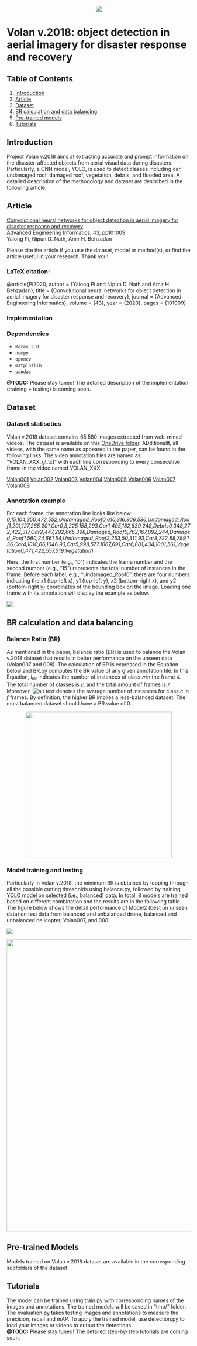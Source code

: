 
<p align="center">
<img src="https://github.com/piyalong/volan-yolo/blob/master/Examples/ezgif-3-75d32102d9c6.gif">
</p>

# Volan v.2018: object detection in aerial imagery for disaster response and recovery



## **Table of Contents**
1. [Introduction](#introduction)
2. [Article](#article)
3. [Dataset](#dataset)
4. [BR calculation and data balancing](#br-calculation-and-data-balancing)
4. [Pre-trained models](#pre-trained-models)
5. [Tutorials](#tutorials)

## **Introduction**


Project Volan v.2018 aims at extracting accurate and prompt information on the disaster-affected objects from aerial visual data during disasters. Particularly, a CNN model, YOLO, is used to detect classes including car, undamaged roof, damaged roof, vegetation, debris, and flooded area. A detailed description of the methodology and dataset are described in the following article.

## Article

[Convolutional neural networks for object detection in aerial imagery for disaster response and recovery](https://www.sciencedirect.com/science/article/pii/S1474034619305828)
\
Advanced Engineering Informatics, 43, pp101009\
Yalong Pi, Nipun D. Nath, Amir H. Behzadan


Please cite the article if you use the dataset, model or method(s), or find the article useful in your research. Thank you!

### LaTeX citation:

@article{Pi2020,
    author  = {Yalong Pi and Nipun D. Nath and Amir H. Behzadan},
    title   = {Convolutional neural networks for object detection in aerial imagery for disaster response and recovery},
    journal = {Advanced Engineering Informatics},
    volume  = {43},
    year    = {2020},
    pages   = {101009}


### **Implementation**

### Dependencies
- `Keras 2.0`
- `numpy`
- `opencv`
- `matplotlib`
- `pandas`

**@TODO:** Please stay tuned! The detailed description of the implementation (training + testing) is coming soon.

## **Dataset**

### Dataset statisctics


Volan v.2018 dataset contains 65,580 images extracted from web-mined videos. The dataset is available on this [OneDrive folder](https://o365coloradoedu-my.sharepoint.com/:f:/g/personal/ambe3060_colorado_edu/EsiLaSYkGdNHoFcBRx9agQUByGehkQTnz8BxAGVirKEmcg?e=h8dr5S). ADditionallt, all videos, with the same name as appeared in the paper, can be found in the following links. The video annotation files are named as "VOLAN_XXX_gt.txt" with each line corresponding to every consecutive frame in the video named VOLAN_XXX.

[Volan001](https://www.youtube.com/watch?v=vkUlJ8jlbx8)
[Volan002](https://www.youtube.com/watch?v=XRdUV4WqnDE&t=2s)
[Volan003](https://www.youtube.com/watch?v=EsKY6tRsoE4&t=4s)
[Volan004](https://www.youtube.com/watch?v=vkUlJ8jlbx8)
[Volan005](https://www.youtube.com/watch?v=Hl-9BdPkp-0&t=2s)
[Volan006](https://www.youtube.com/watch?v=SybD-lXqYR8&t=133s)
[Volan007](https://www.youtube.com/watch?v=9nLpGrpCP3o)
[Volan008](https://www.youtube.com/watch?v=d5FHtBO6vmw)

### Annotation example

 For each frame, the annotation line looks like below: 
*0,15,104,350,472,552,Undamaged_Roof0,610,316,906,536,Undamaged_Roof1,201,127,265,201,Car0,3,225,158,293,Car1,405,182,539,248,Debris0,348,272,422,317,Car2,447,292,665,398,Damaged_Roof0,762,167,892,244,Damaged_Roof1,560,24,661,54,Undamaged_Roof2,253,50,311,93,Car3,722,88,789,136,Car4,1010,66,1046,93,Car5,998,577,1067,691,Car6,881,434,1001,561,Vegetation0,471,422,557,519,Vegetation1*

Here, the first number (e.g., “0”) indicates the frame number and the second number (e.g., “15”) represents the total number of instances in the frame. Before each label, e.g., “Undamaged_Roof0”, there are four numbers indicating the x1 (top-left x), y1 (top-left y), x2 (bottom-right x), and y2 (bottom-right y) coordinates of the bounding box on the image. Loading one frame with its annotation will display the example as below. 

<img src="https://github.com/piyalong/volan-yolo/blob/master/Examples/annotation.png"   align="middle"/>



## **BR calculation and data balancing**

### Balance Ratio (BR)

As mentioned in the paper, balance ratio (BR) is used to balance the Volan v.2018 dataset that results in better performance on the unseen data (Volan007 and 008). The calculation of BR is expressed in the Equation below and BR.py computes the BR value of any given annotation file. In this Equation, i<sub>nk</sub> indicates the number of instances of class *𝑛* in the frame *𝑘*. The total number of classes is *𝑐*, and the total amount of frames is *𝑓*. Moreover,  ![alt text](https://github.com/piyalong/volan-yolo/blob/master/Examples/nhat.PNG) denotes the average number of instances for class *c* in *f* frames. By definition, the higher BR implies a less-balanced dataset. The most balanced dataset should have a BR value of 0.
<p align="center">
<img width=400 src="https://github.com/piyalong/volan-yolo/blob/master/Examples/BR.png"  >
</p>

### Model training and testing

Particularly in Volan v.2018, the minimum BR is obtained by looping through all the possible cutting thresholds using balance.py, followed by training YOLO model on selected (i.e., balanced) data. In total, 8 models are trained based on different combination and the results are in the following table. The figure below shows the detail performance of Model2 (best on unseen data) on test data from balanced and unbalanced drone, balanced and unbalanced helicopter, Volan007, and 008. 

<img src="https://github.com/piyalong/volan-yolo/blob/master/Examples/Capture.PNG"   align="middle"/>

<p align="center">
<img src="https://github.com/piyalong/volan-yolo/blob/master/Examples/results.jpg" width=800  >
</p>

## **Pre-trained Models**

Models trained on Volan v.2018 dataset are available in the corresponding subfolders of the dataset.

## **Tutorials**


The model can be trained using train.py with corresponding names of the images and annotations. The trained models will be saved in “tmp/” folder. The evaluation.py takes testing images and annotations to measure the precision, recall and mAP. To apply the trained model, use detection.py to load your images or videos to output the detections.<br/>
**@TODO:** Please stay tuned! The detailed step-by-step tutorials are coming soon.
